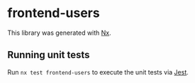 # frontend-users

This library was generated with [Nx](https://nx.dev).

## Running unit tests

Run `nx test frontend-users` to execute the unit tests via [Jest](https://jestjs.io).
